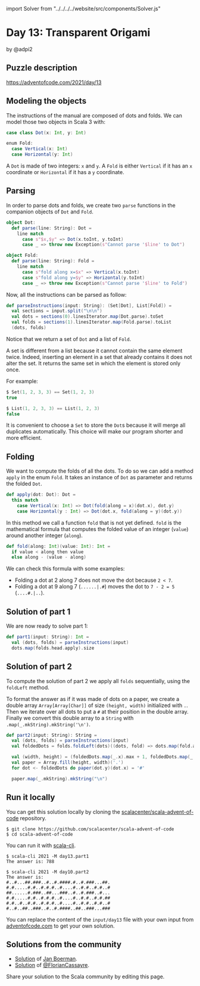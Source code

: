 import Solver from "../../../../website/src/components/Solver.js"

# Day 13: Transparent Origami
by @adpi2

## Puzzle description

https://adventofcode.com/2021/day/13

## Modeling the objects

The instructions of the manual are composed of dots and folds.
We can model those two objects in Scala 3 with:

```scala
case class Dot(x: Int, y: Int)

enum Fold:
  case Vertical(x: Int)
  case Horizontal(y: Int)
```

A `Dot` is made of two integers: `x` and `y`.
A `Fold` is either `Vertical` if it has an `x` coordinate or `Horizontal` if it has a `y` coordinate.

## Parsing

In order to parse dots and folds, we create two `parse` functions in the companion objects of `Dot` and `Fold`.

```scala
object Dot:
  def parse(line: String): Dot =
    line match
      case s"$x,$y" => Dot(x.toInt, y.toInt)
      case _ => throw new Exception(s"Cannot parse '$line' to Dot")

object Fold:
  def parse(line: String): Fold =
    line match
      case s"fold along x=$x" => Vertical(x.toInt)
      case s"fold along y=$y" => Horizontal(y.toInt)
      case _ => throw new Exception(s"Cannot parse '$line' to Fold")
```

Now, all the instructions can be parsed as follow:

```scala
def parseInstructions(input: String): (Set[Dot], List[Fold]) =
  val sections = input.split("\n\n")
  val dots = sections(0).linesIterator.map(Dot.parse).toSet
  val folds = sections(1).linesIterator.map(Fold.parse).toList
  (dots, folds)
```

Notice that we return a set of `Dot` and a list of `Fold`.

A set is different from a list because it cannot contain the same element twice.
Indeed, inserting an element in a set that already contains it does not alter the set.
It returns the same set in which the element is stored only once.

For example:
```scala
$ Set(1, 2, 3, 3) == Set(1, 2, 3)
true

$ List(1, 2, 3, 3) == List(1, 2, 3)
false
```

It is convenient to choose a `Set` to store the `Dot`s because it will merge all duplicates automatically.
This choice will make our program shorter and more efficient.

## Folding

We want to compute the folds of all the dots.
To do so we can add a method `apply` in the enum `Fold`.
It takes an instance of `Dot` as parameter and returns the folded `Dot`.

```scala
def apply(dot: Dot): Dot =
  this match
    case Vertical(x: Int) => Dot(fold(along = x)(dot.x), dot.y)
    case Horizontal(y : Int) => Dot(dot.x, fold(along = y)(dot.y))
```

In this method we call a function `fold` that is not yet defined.
`fold` is the mathematical formula that computes the folded value of an integer (`value`) around another integer (`along`).

```scala
def fold(along: Int)(value: Int): Int =
  if value < along then value
  else along - (value - along)
```

We can check this formula with some examples:
 - Folding a dot at 2 along 7 does not move the dot because `2 < 7`.
 - Folding a dot at 9 along 7 (`......|.#`) moves the dot to `7 - 2 = 5` (`....#.|..`).

## Solution of part 1

We are now ready to solve part 1:

```scala
def part1(input: String): Int =
  val (dots, folds) = parseInstructions(input)
  dots.map(folds.head.apply).size
```

<Solver puzzle="day13-part1" year="2021"/>

## Solution of part 2

To compute the solution of part 2 we apply all `folds` sequentially, using the `foldLeft` method.

To format the answer as if it was made of dots on a paper, we create a double array `Array[Array[Char]]` of size `(height, width)` initialized with `.`. Then we iterate over all dots to put a `#` at their position in the double array.
Finally we convert this double array to a `String` with `.map(_.mkString).mkString('\n')`.

```scala
def part2(input: String): String =
  val (dots, folds) = parseInstructions(input)
  val foldedDots = folds.foldLeft(dots)((dots, fold) => dots.map(fold.apply))

  val (width, height) = (foldedDots.map(_.x).max + 1, foldedDots.map(_.y).max + 1)
  val paper = Array.fill(height, width)('.')
  for dot <- foldedDots do paper(dot.y)(dot.x) = '#'

  paper.map(_.mkString).mkString("\n")
```

<Solver puzzle="day13-part2" year="2021"/>

## Run it locally

You can get this solution locally by cloning the [scalacenter/scala-advent-of-code](https://github.com/scalacenter/scala-advent-of-code) repository.
```
$ git clone https://github.com/scalacenter/scala-advent-of-code
$ cd scala-advent-of-code
```

You can run it with [scala-cli](https://scala-cli.virtuslab.org/).

```
$ scala-cli 2021 -M day13.part1
The answer is: 788

$ scala-cli 2021 -M day10.part2
The answer is:
#..#...##.###..#..#.####.#..#.###...##.
#.#.....#.#..#.#.#..#....#..#.#..#.#..#
##......#.###..##...###..#..#.###..#...
#.#.....#.#..#.#.#..#....#..#.#..#.#.##
#.#..#..#.#..#.#.#..#....#..#.#..#.#..#
#..#..##..###..#..#.####..##..###...###
```

You can replace the content of the `input/day13` file with your own input from
[adventofcode.com](https://adventofcode.com/2021/day/13) to get your own
solution.

## Solutions from the community

- [Solution](https://github.com/Jannyboy11/AdventOfCode2021/blob/main/src/main/scala/day13/Day13.scala) of [Jan Boerman](https://twitter.com/JanBoerman95).
- [Solution](https://github.com/FlorianCassayre/AdventOfCode-2021/blob/master/src/main/scala/adventofcode/solutions/Day13.scala) of [@FlorianCassayre](https://github.com/FlorianCassayre).

Share your solution to the Scala community by editing this page.
